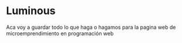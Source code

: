 # Luminous
Aca voy a guardar todo lo que haga o hagamos para la pagina web de microemprendimiento en programación web

